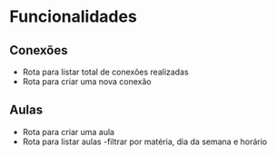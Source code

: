 # Funcionalidades

## Conexões

- Rota para listar total de conexões realizadas
- Rota para criar uma nova conexão

## Aulas

- Rota para criar uma aula
- Rota para listar aulas
  -filtrar por matéria, dia da semana e horário
